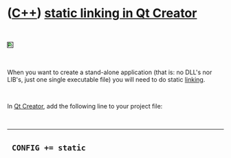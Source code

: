 



 

 

 

 

 

([C++](Cpp.md)) [static linking in Qt Creator](CppQtCreatorLinkStatic.md)
===========================================================================

 

![Qt Creator](PicQtCreator.png)

 

When you want to create a stand-alone application (that is: no DLL's nor
LIB's, just one single executable file) you will need to do static
[linking](CppLink.md).

 

In [Qt Creator](CppQtCreator.md), add the following line to your
project file:

 

  ---------------------
  ` CONFIG += static`
  ---------------------

 

 

 

 





 



